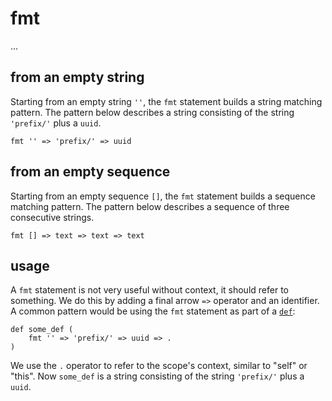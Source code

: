 # fmt

...

## from an empty string

Starting from an empty string `''`, the `fmt` statement builds a string matching pattern. The pattern below describes a string consisting of the string `'prefix/'` plus a `uuid`.

```ontol
fmt '' => 'prefix/' => uuid
```

## from an empty sequence

Starting from an empty sequence `[]`, the `fmt` statement builds a sequence matching pattern. The pattern below describes a sequence of three consecutive strings.

```ontol
fmt [] => text => text => text
```

## usage

A `fmt` statement is not very useful without context, it should refer to something. We do this by adding a final arrow `=>` operator and an identifier. A common pattern would be using the `fmt` statement as part of a [`def`](def.md):

```ontol
def some_def (
    fmt '' => 'prefix/' => uuid => .
)
```

We use the `.` operator to refer to the scope's context, similar to "self" or "this". Now `some_def` is a string consisting of the string `'prefix/'` plus a `uuid`.
